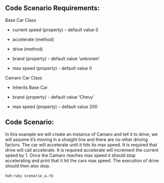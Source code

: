 ## Code Scenario Requirements:

Base Car Class

+ current speed (property) – default value 0

+ accelerate (method)

+ drive (method)

+ brand (property) - default value ‘unknown’

+ max speed (property) - default value 0

Camaro Car Class

+ Inherits Base Car

+ brand (property) - default value ‘Chevy’

+ max speed (property) – default value 200

## Code Scenario:

In this example we will create an instance of Camaro and tell it to drive, we will assume it’s moving in a straight line and there are no other driving factors.  The car will accelerate until it hits its max speed.  It is required that drive will call accelerate. It is required accelerate will increment the current speed by 1.  Once the Camaro reaches max speed it should stop accelerating and print that it hit the cars max speed.  The execution of drive should then also stop.

run `ruby scenario_a.rb`
